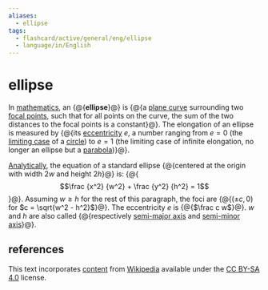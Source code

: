 ```yaml
---
aliases:
  - ellipse
tags:
  - flashcard/active/general/eng/ellipse
  - language/in/English
---
```


# ellipse

In [mathematics](mathematics.md), an {@{__ellipse__}@} is {@{a [plane curve](plane%20curve.md) surrounding two [focal points](focus%20(geometry).md), such that for all points on the curve, the sum of the two distances to the focal points is a constant}@}. The elongation of an ellipse is measured by {@{its [eccentricity](eccntricity%20(mathematics).md) $e$, a number ranging from $e = 0$ (the [limiting case](limiting%20case%20(mathematics).md) of a [circle](circle.md)) to $e = 1$ (the limiting case of infinite elongation, no longer an ellipse but a [parabola](parabola.md))}@}. <!--SR:!2025-08-23,310,330!2025-03-13,130,270!2025-03-05,163,310-->

[Analytically](analytic%20geometry.md), the equation of a standard ellipse {@{centered at the origin with width $2w$ and height $2h$}@} is: {@{$$\frac {x^2} {w^2} + \frac {y^2} {h^2} = 1$$}@}. Assuming $w \ge h$ for the rest of this paragraph, the foci are {@{$(\pm c, 0)$ for $c = \sqrt{w^2 - h^2}$}@}. The eccentricity $e$ is {@{$\frac c w$}@}. $w$ and $h$ are also called {@{respectively [semi-major axis](semi-major%20and%20semi-minor%20axes.md) and [semi-minor axis](semi-major%20and%20semi-minor%20axes.md)}@}. <!--SR:!2025-02-07,141,290!2025-01-19,140,310!2024-12-31,111,270!2025-04-02,176,270!2025-03-16,171,310-->

## references

This text incorporates [content](https://en.wikipedia.org/wiki/ellipse) from [Wikipedia](Wikipedia.md) available under the [CC BY-SA 4.0](https://creativecommons.org/licenses/by-sa/4.0/) license.
